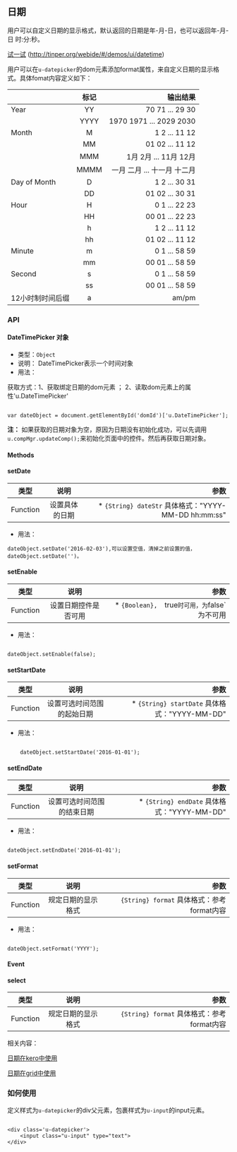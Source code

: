 ## 日期

用户可以自定义日期的显示格式，默认返回的日期是年-月-日，也可以返回年-月-日 时:分:秒。


[试一试](http://tinper.org/webide/#/demos/ui/datetime)
(http://tinper.org/webide/#/demos/ui/datetime)


用户可以在`u-datepicker`的dom元素添加format属性，来自定义日期的显示格式。具体fomat内容定义如下：

|         | 标记     | 输出结果  |
| ------------- |:-------------:| -----:|
| Year      | YY | 70 71 ... 29 30 |
|     | YYYY    |   1970 1971 ... 2029 2030 |
| Month | M     |   1 2 ... 11 12 |
|  | MM     |   01 02 ... 11 12 |
|  | MMM     |   1月 2月 ... 11月 12月 |
|  | MMMM     |   一月 二月 ... 十一月 十二月 |
| Day of Month | D     |   1 2 ... 30 31 |
|  | DD     |  01 02 ... 30 31 |
| Hour | H     |   0 1 ... 22 23 |
|  | HH     |  00 01 ... 22 23 |
|  | h   |  1 2 ... 11 12 |
|  | hh    |  01 02 ... 11 12 |
| Minute | m     |   0 1 ... 58 59 |
|  | mm     |  00 01 ... 58 59 |
| Second | s     |   0 1 ... 58 59 |
|  | ss     |  00 01 ... 58 59|
| 12小时制时间后缀 | a     |   am/pm |




### API


#### DateTimePicker 对象

* 类型：`Object`
* 说明： DateTimePicker表示一个时间对象
* 用法：

获取方式：1、获取绑定日期的dom元素 ； 2、读取dom元素上的属性'u.DateTimePicker'

```

var dateObject = document.getElementById('domId')['u.DateTimePicker'];

```

**注：** 如果获取的日期对象为空，原因为日期没有初始化成功，可以先调用`u.compMgr.updateComp();`来初始化页面中的控件。然后再获取日期对象。


#### Methods

#### setDate
| 类型        | 说明          | 参数  |
| ------------- |:-------------:| -----:|
| Function     | 设置具体的日期 | * `{String} dateStr` 具体格式："YYYY-MM-DD hh:mm:ss" |

* 用法：

```
dateObject.setDate('2016-02-03'),可以设置空值，清掉之前设置的值，dateObject.setDate('')。

```
#### setEnable

| 类型        | 说明          | 参数  |
| ------------- |:-------------:| -----:|
| Function     | 设置日期控件是否可用 | * `{Boolean},  `true`时可用，为`false`为不可用 |

* 用法：

```

dateObject.setEnable(false);

```

#### setStartDate
| 类型        | 说明          | 参数  |
| ------------- |:-------------:| -----:|
| Function     | 设置可选时间范围的起始日期 | * `{String} startDate` 具体格式："YYYY-MM-DD" |

* 用法：

```

    dateObject.setStartDate('2016-01-01');

```

#### setEndDate

| 类型        | 说明          | 参数  |
| ------------- |:-------------:| -----:|
| Function     | 设置可选时间范围的结束日期 | * `{String} endDate` 具体格式："YYYY-MM-DD" |

* 用法：

```

dateObject.setEndDate('2016-01-01');

```

#### setFormat

| 类型        | 说明          | 参数  |
| ------------- |:-------------:| -----:|
| Function     | 规定日期的显示格式 |  `{String} format` 具体格式：参考format内容 |


* 用法：

```

dateObject.setFormat('YYYY');

```

#### Event

#### select

| 类型        | 说明          | 参数  |
| ------------- |:-------------:| -----:|
| Function     | 规定日期的显示格式 |  `{String} format` 具体格式：参考format内容 |



相关内容：

[日期在kero中使用](http://docs.tinper.org/moy/kero/ex_datetime.html)    

[日期在grid中使用](http://tinper.org/webide/#/demos/grids/edit)


### 如何使用
定义样式为`u-datepicker`的div父元素，包裹样式为`u-input`的input元素。

<div class="examples-code"><pre><code>
&lt;div class='u-datepicker'>
    &lt;input class="u-input" type="text">
&lt;/div></code></pre>
</div>



